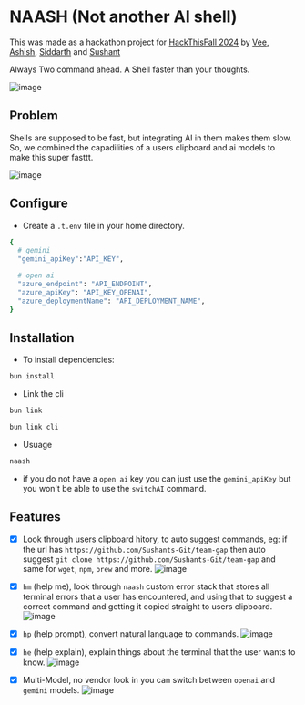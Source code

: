 # NAASH (Not another AI shell)

This was made as a hackathon project for [HackThisFall 2024](https://devfolio.co/projects/yaash-yet-another-ai-shell-192b) by [Vee](https://github.com/veesesh), [Ashish](https://github.com/im45145v), [Siddarth](https://github.com/siddarth2810) and [Sushant](https://github.com/Sushants-Git)

Always Two command ahead. A Shell faster than your thoughts.

![image](https://github.com/user-attachments/assets/91130dd2-63f2-4d16-8d3c-ff2c26538de6)

## Problem
Shells are supposed to be fast, but integrating AI in them makes them slow. So, we combined the capadilities of a users clipboard and ai models to make this super fasttt.

![image](https://github.com/user-attachments/assets/83c7c5d6-eec8-4fdb-95f5-20ab8ff3ad04)


## Configure 

- Create a `.t.env` file in your home directory.

```bash
{
  # gemini
  "gemini_apiKey":"API_KEY",

  # open ai
  "azure_endpoint": "API_ENDPOINT",
  "azure_apiKey": "API_KEY_OPENAI",
  "azure_deploymentName": "API_DEPLOYMENT_NAME",
}
```

## Installation 

- To install dependencies:

```bash
bun install
```

- Link the cli

```bash
bun link
```

```bash
bun link cli
```

- Usuage

```bash
naash
```

- if you do not have a `open ai` key you can just use the `gemini_apiKey` but you won't be able to use the `switchAI` command.

## Features
- [x] Look through users clipboard hitory, to auto suggest commands, eg: if the url has `https://github.com/Sushants-Git/team-gap` then auto suggest `git clone https://github.com/Sushants-Git/team-gap` and same for `wget`, `npm`, `brew` and more.
![image](https://github.com/user-attachments/assets/5bc303c7-6ca6-4ef5-86f3-d5d72abe3102)

- [x] `hm` (help me), look through `naash` custom error stack that stores all terminal errors that a user has encountered, and using that to suggest a correct command and getting it copied straight to users clipboard.
![image](https://github.com/user-attachments/assets/920c06d1-4bd4-4ab9-96a2-86e129552a82)

- [x] `hp` (help prompt), convert natural language to commands.
![image](https://github.com/user-attachments/assets/706c683a-8a11-44bc-b0f6-2ff4a5483f01)

- [x] `he` (help explain), explain things about the terminal that the user wants to know.
  ![image](https://github.com/user-attachments/assets/ece40910-b4e3-47ab-86dd-92064ed47f49)

- [x] Multi-Model, no vendor look in you can switch between `openai` and `gemini` models.
![image](https://github.com/user-attachments/assets/c03479e8-dc86-48d7-8762-20a87b19f68d)


